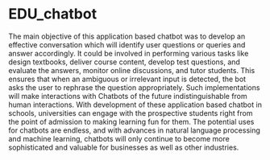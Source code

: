 # EDU_chatbot
The main objective of this application based chatbot was to develop an effective conversation which  will identify user questions or queries and answer accordingly. It could be involved in performing  various tasks like design textbooks, deliver course content, develop test questions, and evaluate the  answers, monitor online discussions, and tutor students. This ensures that when an ambiguous or  irrelevant input is detected, the bot asks the user to rephrase the question appropriately. Such implementations will make interactions with Chatbots of the future indistinguishable from human interactions. With development of these application based chatbot in schools, universities can engage  with the prospective students right from the point of admission to making learning fun for them. The  potential uses for chatbots are endless, and with advances in natural language processing and machine learning, chatbots will only continue to become more sophisticated and valuable for businesses as well  as other industries.
